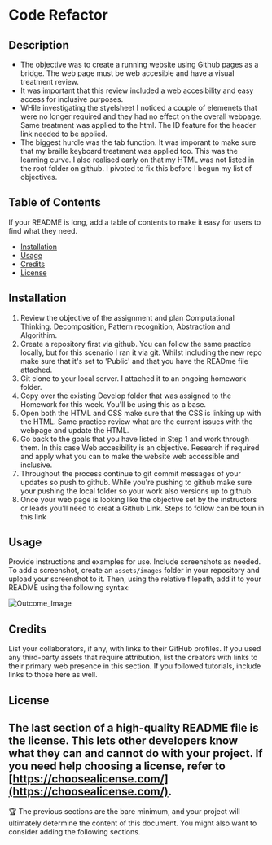# Code Refactor

## Description
- The objective was to create a running website using Github pages as a bridge. The web page must be web accesible and have a visual treatment review. 
- It was important that this review included a web accesibility and easy access for inclusive purposes. 
- WHile investigating the styelsheet I noticed a couple of elemenets that were no longer required and they had no effect on the overall webpage. Same treatment was applied to the html. The ID feature for the header link needed to be applied.
- The biggest hurdle was the tab function. It was imporant to make sure that my braille keyboard treatment was applied too. This was the learning curve. I also realised early on that my HTML was not listed in the root folder on github. I pivoted to fix this before I begun my list of objectives.

## Table of Contents
If your README is long, add a table of contents to make it easy for users to find what they need.
- [Installation](#installation)
- [Usage](#usage)
- [Credits](#credits)
- [License](#license)
## Installation
1. Review the objective of the assignment and plan Computational Thinking. Decomposition, Pattern recognition, Abstraction and Algorithim. 
2. Create a repository first via github. You can follow the same practice locally, but for this scenario I ran it via git. Whilst including the new repo make sure that it's set to 'Public' and that you have the READme file attached. 
3. Git clone to your local server. I attached it to an ongoing homework folder. 
4. Copy over the existing Develop folder that was assigned to the Homework for this week. You'll be using this as a base. 
5. Open both the HTML and CSS make sure that the CSS is linking up with the HTML. Same practice review what are the current issues with the webpage and update the HTML. 
6. Go back to the goals that you have listed in Step 1 and work through them. In this case Web accesibility is an objective. Research if required and apply what you can to make the website web accessible and inclusive. 
7. Throughout the process continue to git commit messages of your updates so push to github. While you're pushing to github make sure your pushing the local folder so your work also versions up to github. 
8. Once your web page is looking like the objective set by the instructors or leads you'll need to creat a Github Link. Steps to follow can be foun in this link

## Usage
Provide instructions and examples for use. Include screenshots as needed.
To add a screenshot, create an `assets/images` folder in your repository and upload your screenshot to it. Then, using the relative filepath, add it to your README using the following syntax:

![Outcome_Image](usyd_code_refactor/Develop/assets/readme_screenshots/liamo_usyd_code_refactor_index.png) 


## Credits
List your collaborators, if any, with links to their GitHub profiles.
If you used any third-party assets that require attribution, list the creators with links to their primary web presence in this section.
If you followed tutorials, include links to those here as well.
## License
The last section of a high-quality README file is the license. This lets other developers know what they can and cannot do with your project. If you need help choosing a license, refer to [https://choosealicense.com/](https://choosealicense.com/).
---
🏆 The previous sections are the bare minimum, and your project will ultimately determine the content of this document. You might also want to consider adding the following sections.

